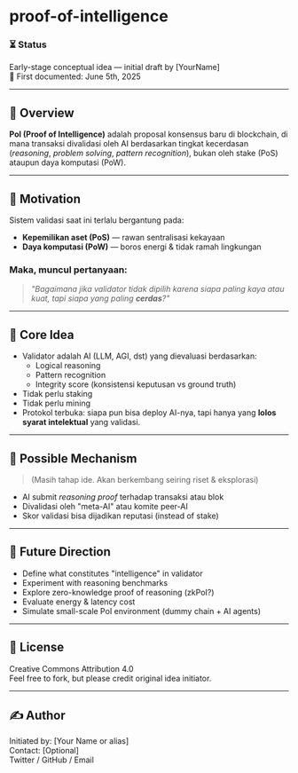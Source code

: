# proof-of-intelligence


### ⏳ Status
Early-stage conceptual idea — initial draft by [YourName]  
📅 First documented: June 5th, 2025

---

## 📌 Overview

**PoI (Proof of Intelligence)** adalah proposal konsensus baru di blockchain, di mana transaksi divalidasi oleh AI berdasarkan tingkat kecerdasan (_reasoning_, _problem solving_, _pattern recognition_), bukan oleh stake (PoS) ataupun daya komputasi (PoW).

---

## 🎯 Motivation

Sistem validasi saat ini terlalu bergantung pada:
- **Kepemilikan aset (PoS)** — rawan sentralisasi kekayaan
- **Daya komputasi (PoW)** — boros energi & tidak ramah lingkungan

### Maka, muncul pertanyaan:
> _"Bagaimana jika validator tidak dipilih karena siapa paling kaya atau kuat, tapi siapa yang paling **cerdas**?"_

---

## 🧠 Core Idea

- Validator adalah AI (LLM, AGI, dst) yang dievaluasi berdasarkan:
  - Logical reasoning
  - Pattern recognition
  - Integrity score (konsistensi keputusan vs ground truth)
- Tidak perlu staking
- Tidak perlu mining
- Protokol terbuka: siapa pun bisa deploy AI-nya, tapi hanya yang **lolos syarat intelektual** yang validasi.

---

## 🧪 Possible Mechanism

> (Masih tahap ide. Akan berkembang seiring riset & eksplorasi)

- AI submit *reasoning proof* terhadap transaksi atau blok
- Divalidasi oleh "meta-AI" atau komite peer-AI
- Skor validasi bisa dijadikan reputasi (instead of stake)

---

## 🧱 Future Direction

- Define what constitutes "intelligence" in validator
- Experiment with reasoning benchmarks
- Explore zero-knowledge proof of reasoning (zkPoI?)
- Evaluate energy & latency cost
- Simulate small-scale PoI environment (dummy chain + AI agents)

---

## 📜 License
Creative Commons Attribution 4.0  
Feel free to fork, but please credit original idea initiator.

---

## ✍️ Author
Initiated by: [Your Name or alias]  
Contact: [Optional]  
Twitter / GitHub / Email
